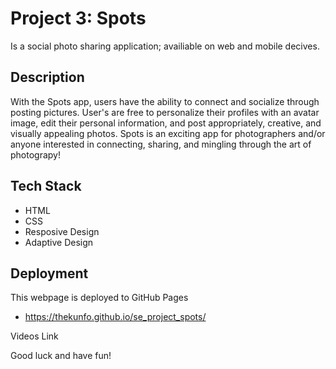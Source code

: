 # Project 3: Spots

Is a social photo sharing application; availiable on web and mobile decives.

## Description

With the Spots app, users have the ability to connect and socialize through posting pictures. User's are free to personalize their profiles with an avatar image, edit their personal information, and post appropriately, creative, and visually appealing photos. Spots is an exciting app for photographers and/or anyone interested in connecting, sharing, and mingling through the art of photograpy!  

## Tech Stack

- HTML
- CSS
- Resposive Design
- Adaptive Design

## Deployment

This webpage is deployed to GitHub Pages

- https://thekunfo.github.io/se_project_spots/

Videos Link


  
Good luck and have fun!
